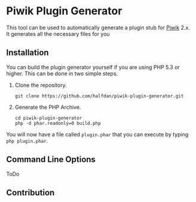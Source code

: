 # Piwik Plugin Generator

This tool can be used to automatically generate a plugin stub for [Piwik](http://piwik.org) 2.x. It generates all the necessary files for you 

## Installation

You can build the plugin generator yourself if you are using PHP 5.3 or higher. This can be done in two simple steps.

1. Clone the repository.

       git clone https://github.com/halfdan/piwik-plugin-generator.git

2. Generate the PHP Archive.

       cd piwik-plugin-generator
       php -d phar.readonlý=0 build.php

You will now have a file called `plugin.phar` that you can execute by typing `php plugin.phar`.

## Command Line Options

ToDo

## Contribution